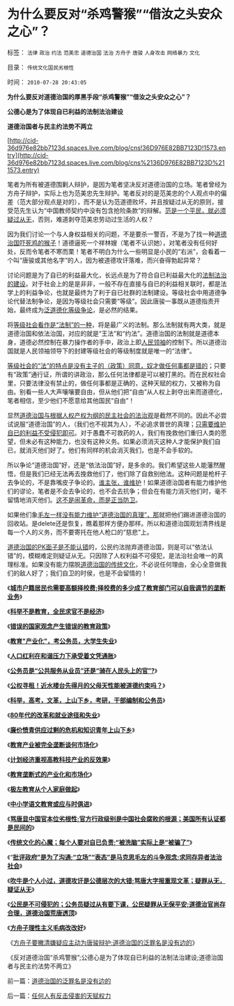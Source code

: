 # 为什么要反对“杀鸡警猴”“借汝之头安众之心”？

标签： `法律` `政治` `约法` `范美忠` `道德治国` `法治` `方舟子` `唐骏` `人身攻击` `网络暴力` `文化` 

目录： `传统文化国民劣根性`

时间： `2010-07-28 20:43:05`

**为什么要反对道德治国的厚黑手段“杀鸡警猴”“借汝之头安众之心”？**

**公德心是为了体现自已利益的法制法治建设**

**道德治国者与民主约法势不两立**

[http://cid-36d976e82bb7123d.spaces.live.com/blog/cns!36D976E82BB7123D!1573.entry](http://cid-36d976e82bb7123d.spaces.live.com/blog/cns%2136D976E82BB7123D%211573.entry)

笔者为所有被道德围剿人辩护，是因为笔者坚决反对道德治国的立场。笔者曾经为方舟子辩护，实际上也为范美忠先生辩护。笔者反对的是范美忠的个人观点中的偏差（范大部分观点是对的），而不是认为范道德败坏，并且按疑过从无的原则，接受范先生认为“中国教师契约中没有包含抢险条款”的辩解。[范是一个平民，就必须疑过从无](../../../2008/6/26/道德治国之范跑跑，郭跳跳，及“奶而优则仕”.md)，否则，难道剥夺范美忠劳动过生活的人权？

因为我们讨论一个与人身权益相关的问题，不是要杀一警百，不是为了找一种[道德治国吓死鸡的猴子](../../../2009/8/6/被杀的猴子和被吓的鸡.md)！道德逼死一个祥林嫂（笔者不认识她），对笔者没有任何好处，反而令笔者不寒而栗！笔者不明白为什么一些明显是小民的“右派”，会看着一个叫“唐骏或其他名字”的人，因为被道德攻讦落难，而兴奋得勃起异常？

讨论问题是为了自已的利益最大化，长远点是为了符合自已利益最大化的[法制法治的建设](../../../2009/8/24/法制法治须“简约严明”.md)。对于社会上的是是非非，一般不存在直接与自已的利益相关联时，都是法学上的利益争论，也就是最终为了利于自已社群的法制建设。等级社会中用道德争论代替法制争论，是因为等级社会只需要“等级”。因此唐骏一事既从道德指责开始，最终成为[泛道德化等级争论](../../../2010/7/22/唐骏吹牛是小过，文革攻讦是大错.md)，是必然的结果。

将[等级社会看作是“法制”的一种](../../../2010/7/17/等级社会制度文化.md)，将是最广义的法制。那么法制就有两大类，就是道德治国和依法治国，对应的就是“王法”和“约法”。道德治国的法制就是道德本身，道德必然控制在暴力操作者的手中，政治上即[人民领袖](../../../2010/5/20/人民领袖人民爱，人民领袖爱人民.md)的控制下。所以道德治国就是人民领袖领导下的封建等级社会的等级制度就是唯一的“法律”。

[等级社会的“法”的特点是没有主子的（政策）同意，奴才做任何事都是错的](../../../2009/12/5/需要讲政治的社会和不需要讲政治的公民.md)；只要有“政策”通行证，所谓的讲政治，那么任何法律都是可以被打黑的。而在民权社会里，只要法律没有禁止的，做任何事都是正确的，这种天赋的权力，又被称为自由。别看一些人大声嚷嚷要自由，但从他们把“自由”从人权上剥夺出来而道德化，笔者相信，至少他们不愿意给其他国民“自由”！

显然[道德治国与根据人权产权为纲的民主社会的法治观](../../../2009/10/9/完全相反的是非标准.md)是截然不同的。因此不必尝试说服“道德治国”的人，（我们也不视其为人），不必追求普世的真理；[只需要维护自已的利益不受侵犯即可](http://blog.sina.com.cn/s/blog_5563a64d0100dfvx.html)。对于愚蠢不可救药的人，我们有挽救他们重归人类的愿望，但未必有这种能力，也没有这种义务。如果必须消灭这种人才能保护我们自已，就消灭他们好了。他们有同样的机会消灭我们，也是不会手软的。

所以争论“道德治国”好，还是“依法治国”好，是多余的。我们希望这些人能藩然醒悟，但是我们已经无法再去挽救他们了，他们除了自救别他法。这种问题是枪杆子去争论的，不是靠嘴皮子争论的。[谁主张，谁维护](../../../2010/5/12/法治什么条件下是合理的？是低成本的？.md)！如果道德治国者有能力维护他们的谬论，笔者是不会去争论的，也不会去抗争；但会在有能力消灭他们时，毫不留情地消灭他们。[这不是闹革命，而是正当防卫](../../../2010/1/31/沟通和合作，“文明冲突”进化到“和谐社会”.md)。

如果他们象[毛左一样没有能力维护“道德治国的真理”，那](http://darthvad.blog.sohu.com/132102470.html)就把他们踢进道德治国的回收站。是delete还是恢复，瞧着那样方便办那样。所以和道德治国观划清界线是每一个人的义务，而不要寄托在他人枪口的“慈悲”上。

[道德治国的PK面子是不能认错](../../../2010/6/11/传统文化等级社会的pK辩论.md)的，公民约法抛弃道德治国，则是可以“依法认错”的，模糊难定则疑证从无。只因除了人权利益不可侵犯，是法治社会唯一的真理标准。如果没有能力摆脱[道德治国的传统文化](../../../2010/5/27/社会趋势，存在即合理.md)，不必说任何理由，全心全意做我们的敌人好了；我们自卫的时侯，也是不会留情的！

《[**城市户籍居民也需要高额择校费;择校费的多少成了教育部门可以自我调节的垄断业务**](../../../2010/5/27/义务教育产业化，反户籍福利造福了谁.md)》

《[**科举不是教育，全民求官不是经济**](../../../2009/12/13/科举不是教育，全民求官不是经济.md)》

《[**错误的国家观念产生错误的教育政策**](../../../2009/12/12/错误的国家观念产生错误的教育政策.md)》

《[**教育"产业化"，考公务员，大学生失业**](../../../2009/1/30/教育产业化，考公务员，大学生失业.md)》

《[**人口红利在和谐压力下承受着文凭通胀**](../../../2008/11/26/人口红利在和谐压力下承受着文凭通胀.md)》

《[**公务员是“公共服务从业员”还是“骑在人民头上的官”?**](../../../2009/12/6/公务员，即公共服务从业员.md)》

《[**公权寻租！近水楼台先得月的父母天性能被道德约束吗？**](../../../2009/12/9/父母天性能被道德约束吗？.md)》

《[**科举，高考，文革，上山下乡，考研，干部编制和公务员**](../../../2009/12/9/现代科举之高考、国考、公务员和考研.md)》

《[**80年代的改革和就业途径和失业**](../../../2009/12/10/80年代的改革和就业途径和失业.md)》

《[**廉价愤青供应过剩的危机和知识青年上山下乡**](../../../2009/8/6/廉价愤青红卫兵供应过剩的危机.md)》

《[**教育产业被完全垄断谈何市场化**](../../../2009/12/10/教育产业被完全垄断谈何市场化.md)》

《[**计划经济重视高教科技产业的反效果**](../../../2009/12/10/计划经济重视高教科技产业的反效果.md)》

《[**教育垄断式的产业化和市场化**](../../../2009/12/11/教育垄断式的产业化和市场化.md)》

《[**极左教育从个人家庭做起**](http://darthvad.blog.163.com/blog/static/5339947020106149313867/)》

《[**中小学语文教育或应与时俱进**](../../../2009/7/6/中小学语文教育或应与时俱进讲政治.md)》

《[**骂唐显中国官本位劣根性;官方行政级别是中国社会腐败的根源；美国所有认证都是民间的**](../../../2010/7/21/炒作唐骏假文凭突显国民劣根性.md)》

《[**传统文化的心魔；每个人要对自已负责;“被洗脑”实际上是“被骗了”**](../../../2010/7/22/每个人要对自已负责，就要对自已的愚蠢轻信负责；.md)》

《“[**批评政府”是为了沟通;“立场”“表态”是马克思毛左的斗争观念;求同存异者法治社会**](../../../2010/7/22/想学会批评，就不要发泄.md)》

《[**吹牛是个人小过，道德攻讦是公德层次的大错;骂唐大字报重现文革；疑罪从无，疑证从无**](../../../2010/7/22/唐骏吹牛是小过，文革攻讦是大错.md)》

《[**公民是不可侵犯的；公务员疑过从有要下课，公民疑罪从无保平安;道德治官尚存合理，道德治国荒唐透顶**](../../../2010/7/23/疑过从有得廉政，疑罪从无保平安.md)》

《[**方舟子理性主义毛病改改好**](../../../2010/7/28/方舟子理性主义毛病改改好；股神们会学聪明的；.md)》

《[方舟子要撇清嫌疑应主动为唐骏辩护;道德治国的泛罪名是没有边的](../../../2010/7/28/道德治国的泛罪名是没有边的.md)》

《反对道德治国“杀鸡警猴”;公德心是为了体现自已利益的法制法治建设;道德治国者与民主约法势不两立》



前一篇：[道德治国的泛罪名是没有边的](../../../2010/7/28/道德治国的泛罪名是没有边的.md)

后一篇：[任何人有反击侵害的天赋权力](../../../2010/7/29/任何人有反击侵害的天赋权力.md)